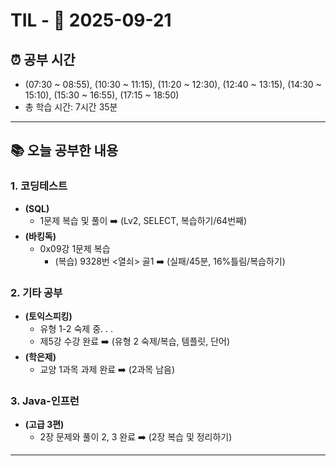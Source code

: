 # TIL - 📅 2025-09-21

## ⏰ 공부 시간
- (07:30 ~ 08:55), (10:30 ~ 11:15), (11:20 ~ 12:30), (12:40 ~ 13:15), (14:30 ~ 15:10), (15:30 ~ 16:55), (17:15 ~ 18:50)
- 총 학습 시간: 7시간 35분

---

## 📚 오늘 공부한 내용
### 1. 코딩테스트
- **(SQL)**
  - 1문제 복습 및 풀이 ➡️ (Lv2, SELECT, 복습하기/64번째)
- **(바킹독)**
  - 0x09강 1문제 복습
    - (복습) 9328번 <열쇠> 골1 ➡️ (실패/45분, 16%틀림/복습하기)

### 2. 기타 공부
- **(토익스피킹)**
  - 유형 1-2 숙제 중. . .
  - 제5강 수강 완료 ➡️ (유형 2 숙제/복습, 템플릿, 단어)
- **(학은제)**
  - 교양 1과목 과제 완료 ➡️ (2과목 남음)

### 3. Java-인프런
- **(고급 3편)**
  - 2장 문제와 풀이 2, 3 완료 ➡️ (2장 복습 및 정리하기)

---
